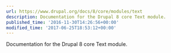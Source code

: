 ```yaml
---
url: https://www.drupal.org/docs/8/core/modules/text
description: Documentation for the Drupal 8 core Text module.
published_time: '2016-11-30T14:26:56+00:00'
modified_time: '2017-06-25T18:53:12+00:00'
---
```

Documentation for the Drupal 8 core Text module.